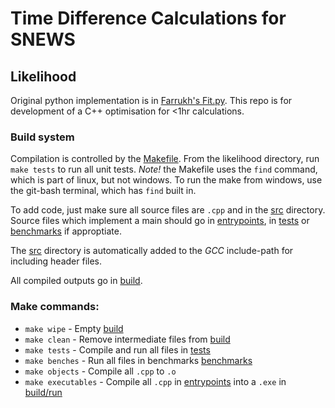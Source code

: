 # Time Difference Calculations for SNEWS

## Likelihood
Original python implementation is in [Farrukh's Fit.py](Extra%20Python%20Files/Farrukh's%20Fit.py).
This repo is for development of a C++ optimisation for <1hr calculations.

### Build system
Compilation is controlled by the [Makefile](likelihood/Makefile). From the likelihood directory, run `make tests` to run all unit tests. *Note!* the Makefile uses the `find` command, which is part of linux, but not windows. To run the make from windows, use the git-bash terminal, which has `find` built in.

To add code, just make sure all source files are `.cpp` and in the [src](likelihood/src/) directory. Source files which implement a main should go in [entrypoints](likelihood/src/entrypoints/), in [tests](likelihood/src/entrypoints/tests) or [benchmarks](likelihood/src/entrypoints/tests) if approptiate.

The [src](likelihood/src/) directory is automatically added to the *GCC* include-path for including header files.

All compiled outputs go in [build](likelihood/build/).

### Make commands:
* `make wipe` - Empty [build](likelihood/build/)
* `make clean` - Remove intermediate files from [build](likelihood/build/)
* `make tests` - Compile and run all files in [tests](likelihood/src/entrypoints/tests/)
* `make benches` - Run all files in benchmarks [benchmarks](likelihood/src/entrypoints/benchmarks/)
* `make objects` - Compile all `.cpp` to `.o`
* `make executables` - Compile all `.cpp` in [entrypoints](likelihood/src/entrypoints/) into a `.exe` in [build/run](likelihood/build/run/)